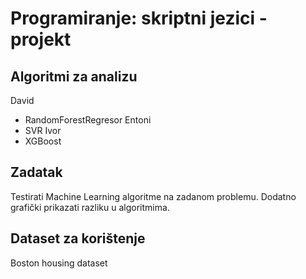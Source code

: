 # Programiranje: skriptni jezici - projekt
## Algoritmi za analizu
David 
 - RandomForestRegresor
Entoni
 - SVR
Ivor
 - XGBoost
## Zadatak
Testirati Machine Learning algoritme na zadanom problemu.
Dodatno grafički prikazati razliku u algoritmima.
## Dataset za korištenje
Boston housing dataset
